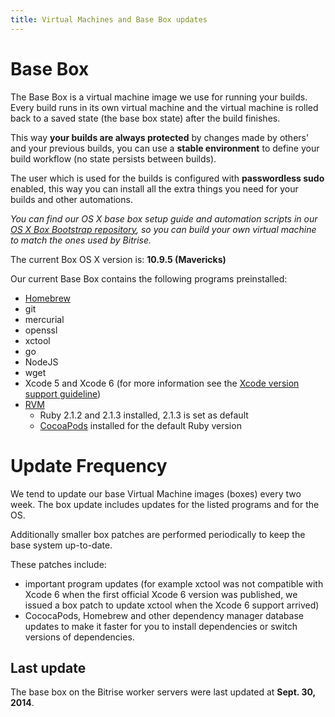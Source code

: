 ```yaml
---
title: Virtual Machines and Base Box updates
---
```


# Base Box

The Base Box is a virtual machine image we use for running your builds.
Every build runs in its own virtual machine and the virtual machine is
rolled back to a saved state (the base box state) after the build finishes.

This way **your builds are always protected** by changes made by others' and
your previous builds, you can use a **stable environment** to
define your build workflow (no state persists between builds).

The user which is used for the builds is configured with **passwordless sudo** enabled,
this way you can install all the extra things you need for your builds
and other automations.

*You can find our OS X base box setup guide and automation scripts
in our [OS X Box Bootstrap repository](https://github.com/bitrise-io/osx-box-bootstrap),
so you can build your own virtual machine to match the ones used by Bitrise.*

The current Box OS X version is: **10.9.5 (Mavericks)**

Our current Base Box contains the following programs preinstalled:

* [Homebrew](http://brew.sh/)
* git
* mercurial
* openssl
* xctool
* go
* NodeJS
* wget
* Xcode 5 and Xcode 6 (for more information see the [Xcode version support guideline](/docs/xcode-version-support.html))
* [RVM](http://rvm.io/)
  * Ruby 2.1.2 and 2.1.3 installed, 2.1.3 is set as default
  * [CocoaPods](http://cocoapods.org/) installed for the default Ruby version

# Update Frequency

We tend to update our base Virtual Machine images (boxes) every two week.
The box update includes updates for the listed programs and for the OS.

Additionally smaller box patches are performed periodically to
keep the base system up-to-date.

These patches include:

* important program updates (for example xctool was not compatible with
  Xcode 6 when the first official Xcode 6 version was published,
  we issued a box patch to update xctool when the Xcode 6 support arrived)
* CococaPods, Homebrew and other dependency manager database updates
  to make it faster for you to install dependencies or switch versions
  of dependencies.

## Last update

The base box on the Bitrise worker servers were last
updated at **Sept. 30, 2014**.
